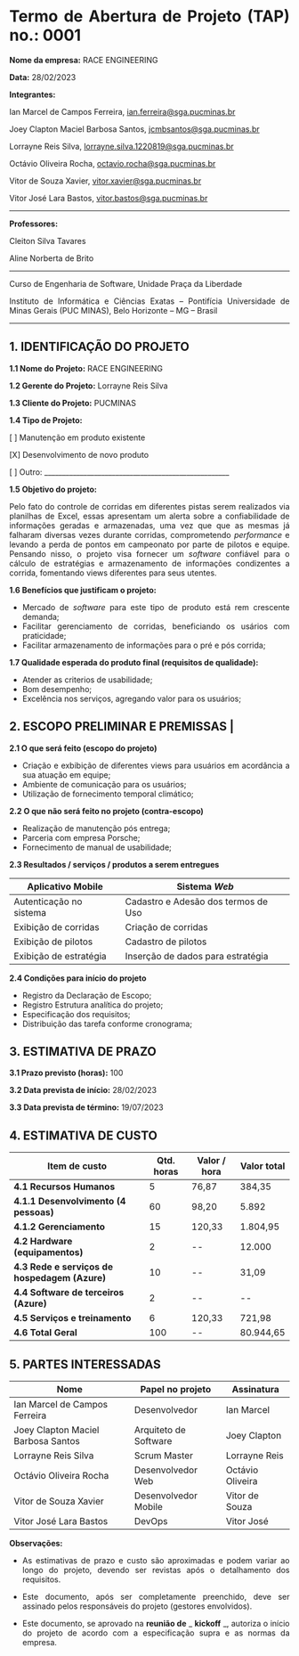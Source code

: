 <div align="justify">

# Termo de Abertura de Projeto (TAP) no.: 0001

**Nome da empresa:** RACE ENGINEERING

**Data:** 28/02/2023

**Integrantes:**

Ian Marcel de Campos Ferreira, ian.ferreira@sga.pucminas.br

Joey Clapton Maciel Barbosa Santos, jcmbsantos@sga.pucminas.br

Lorrayne Reis Silva, lorrayne.silva.1220819@sga.pucminas.br

Octávio Oliveira Rocha, octavio.rocha@sga.pucminas.br

Vitor de Souza Xavier, vitor.xavier@sga.pucminas.br

Vitor José Lara Bastos, vitor.bastos@sga.pucminas.br


---

**Professores:**

Cleiton Silva Tavares

Aline Norberta de Brito

---

Curso de Engenharia de Software, Unidade Praça da Liberdade

Instituto de Informática e Ciências Exatas – Pontifícia Universidade de Minas Gerais (PUC MINAS), Belo Horizonte – MG – Brasil

---

## 1. IDENTIFICAÇÃO DO PROJETO

**1.1 Nome do Projeto:** RACE ENGINEERING

**1.2 Gerente do Projeto:** Lorrayne Reis Silva

**1.3 Cliente do Projeto:** PUCMINAS

**1.4 Tipo de Projeto:**

[ ] Manutenção em produto existente

[X] Desenvolvimento de novo produto

[ ] Outro: \_\_\_\_\_\_\_\_\_\_\_\_\_\_\_\_\_\_\_\_\_\_\_\_\_\_\_\_\_\_\_\_\_\_\_\_\_\_\_\_\_\_\_\_\_\_\_\_\_\_\_\_


**1.5 Objetivo do projeto:** 

Pelo fato do controle de corridas em diferentes pistas serem realizados via planilhas de Excel, essas apresentam um alerta sobre  a confiabilidade de informações geradas e armazenadas, uma vez que que as mesmas já falharam diversas vezes durante corridas, comprometendo *performance* e levando a perda de pontos em campeonato por parte de pilotos e equipe. Pensando nisso, o projeto visa fornecer um *software* confiável para o cálculo de estratégias e armazenamento de informações condizentes a corrida, fomentando views diferentes para seus utentes.


**1.6 Benefícios que justificam o projeto:**

- Mercado de *software* para este tipo de produto está rem crescente demanda;
- Facilitar gerenciamento de corridas, beneficiando os usários com praticidade;
- Facilitar armazenamento de informações para o pré e pós corrida;


**1.7 Qualidade esperada do produto final (requisitos de qualidade):**

- Atender as criterios de usabilidade;
- Bom desempenho;
- Excelência nos serviços, agregando valor para os usuários;


## **2. ESCOPO PRELIMINAR E PREMISSAS** |

**2.1 O que será feito (escopo do projeto)**

- Criação e exbibição de diferentes views para usuários em acordância a sua atuação em equipe;
- Ambiente de comunicação para os usuários;
- Utilização de fornecimento temporal climático;


**2.2 O que não será feito no projeto (contra-escopo)**

- Realização de manutenção pós entrega;
- Parceria com empresa Porsche;
- Fornecimento de manual de usabilidade; 


**2.3 Resultados / serviços / produtos a serem entregues**

| Aplicativo Mobile | Sistema *Web* |
| --- | --- |
| Autenticação no sistema | Cadastro e Adesão dos termos de Uso|
| Exibição de corridas | Criação de corridas|
| Exibição de pilotos| Cadastro de pilotos|
| Exibição de estratégia| Inserção de dados para estratégia|

**2.4 Condições para início do projeto**

- Registro da Declaração de Escopo;
- Registro Estrutura analítica do projeto;
- Especificação dos requisitos;
- Distribuição das tarefa conforme cronograma;


## 3. ESTIMATIVA DE PRAZO

**3.1 Prazo previsto (horas):** 100

**3.2 Data prevista de início:** 28/02/2023 

**3.3 Data prevista de término:** 19/07/2023

## 4. ESTIMATIVA DE CUSTO

| Item de custo | Qtd. horas | Valor / hora  | Valor total |
| --- | --- | --- | --- |
| **4.1 Recursos Humanos** | 5 |76,87 |384,35 |
| **4.1.1 Desenvolvimento (4 pessoas)** | 60 | 98,20 |5.892 |
| **4.1.2 Gerenciamento** | 15 |120,33 |1.804,95 |
| **4.2 Hardware (equipamentos)** | 2 | -- | 12.000 |
| **4.3 Rede e serviços de hospedagem (Azure)** | 10 |--| 31,09|
| **4.4 Software de terceiros (Azure)** | 2 |-- |--|
| **4.5 Serviços e treinamento** | 6 |120,33|721,98|
| **4.6 Total Geral** | 100 | -- | 80.944,65|

## 5. PARTES INTERESSADAS

| Nome | Papel no projeto | Assinatura |
| --- | --- | --- |
|Ian Marcel de Campos Ferreira|Desenvolvedor|Ian Marcel  |
|Joey Clapton Maciel Barbosa Santos|Arquiteto de Software|Joey Clapton    |
|Lorrayne Reis Silva|Scrum Master|Lorrayne Reis|
|Octávio Oliveira Rocha|Desenvolvedor Web|Octávio Oliveira |
|Vitor de Souza Xavier|Desenvolvedor Mobile|Vitor de Souza |
|Vitor José Lara Bastos|DevOps|Vitor José|

**Observações:**

- As estimativas de prazo e custo são aproximadas e podem variar ao longo do projeto, devendo ser revistas após o detalhamento dos requisitos.

- Este documento, após ser completamente preenchido, deve ser assinado pelos responsáveis do projeto (gestores envolvidos).

- Este documento, se aprovado na **reunião de** _ **kickoff** _, autoriza o início do projeto de acordo com a especificação supra e as normas da empresa.

 </div>
